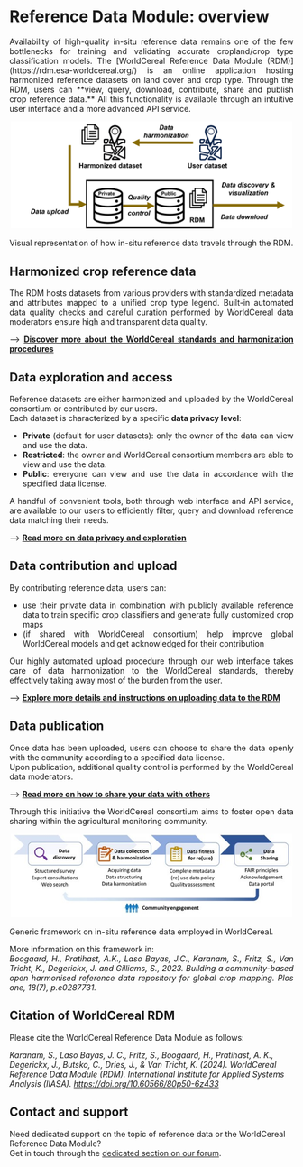 # Reference Data Module: overview


<div style="text-align: justify">
Availability of high-quality in-situ reference data remains one of the few bottlenecks for training and validating accurate cropland/crop type classification models. The [WorldCereal Reference Data Module (RDM)](https://rdm.esa-worldcereal.org/) is an online application hosting harmonized reference datasets on land cover and crop type. Through the RDM, users can **view, query, download, contribute, share and publish crop reference data.** All this functionality is available through an intuitive user interface and a more advanced API service.

<p align="center">
<img src="../images/RDM_overview.png" alt="rdm" width="500"/>
<figcaption>Visual representation of how in-situ reference data travels through the RDM.</figcaption>
</p>


## Harmonized crop reference data

The RDM hosts datasets from various providers with standardized metadata and attributes mapped to a unified crop type legend. Built-in automated data quality checks and careful curation performed by WorldCereal data moderators ensure high and transparent data quality. 

--> [**Discover more about the WorldCereal standards and harmonization procedures**](./refdata.md)


## Data exploration and access

Reference datasets are either harmonized and uploaded by the WorldCereal consortium or contributed by our users.<br>
Each dataset is characterized by a specific **data privacy level**:

- **Private** (default for user datasets): only the owner of the data can view and use the data.
- **Restricted**: the owner and WorldCereal consortium members are able to view and use the data.
- **Public**: everyone can view and use the data in accordance with the specified data license.

A handful of convenient tools, both through web interface and API service, are available to our users to efficiently filter, query and download reference data matching their needs.

--> [**Read more on data privacy and exploration**](./explore.md)


## Data contribution and upload

By contributing reference data, users can:
- use their private data in combination with publicly available reference data to train specific crop classifiers and generate fully customized crop maps 
- (if shared with WorldCereal consortium) help improve global WorldCereal models and get acknowledged for their contribution

Our highly automated upload procedure through our web interface takes care of data harmonization to the WorldCereal standards, thereby effectively taking away most of the burden from the user.

--> [**Explore more details and instructions on uploading data to the RDM**](./upload.md)


## Data publication

Once data has been uploaded, users can choose to share the data openly with the community according to a specified data license.<br>
Upon publication, additional quality control is performed by the WorldCereal data moderators.

--> [**Read more on how to share your data with others**](./publish.md)

 
Through this initiative the WorldCereal consortium aims to foster open data sharing within the agricultural monitoring community.
</div>

<p align="center">
<img src="../images/ref_data_overview.jpg" alt="refdata" width="500"/>
<figcaption>Generic framework on in-situ reference data employed in WorldCereal.</figcaption>
</p>

<div style="text-align: justify">

More information on this framework in:<br>
*Boogaard, H., Pratihast, A.K., Laso Bayas, J.C., Karanam, S., Fritz, S., Van Tricht, K., Degerickx, J. and Gilliams, S., 2023. Building a community-based open harmonised reference data repository for global crop mapping. Plos one, 18(7), p.e0287731.*
</div>


## Citation of WorldCereal RDM

Please cite the WorldCereal Reference Data Module as follows:

*Karanam, S., Laso Bayas, J. C., Fritz, S., Boogaard, H., Pratihast, A. K., Degerickx, J., Butsko, C., Dries, J., & Van Tricht, K. (2024). WorldCereal Reference Data Module (RDM). International Institute for Applied Systems Analysis (IIASA). https://doi.org/10.60566/80p50-6z433*


## Contact and support

Need dedicated support on the topic of reference data or the WorldCereal Reference Data Module?<br>
Get in touch through the [dedicated section on our forum](https://forum.esa-worldcereal.org/c/ref-data/6).